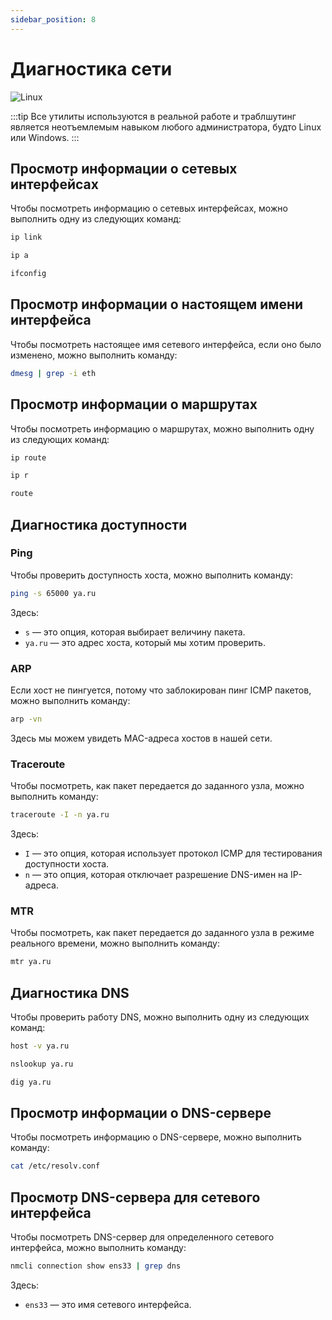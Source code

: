 ```yaml
---
sidebar_position: 8
---
```


# Диагностика сети

![Linux](https://img.shields.io/badge/Linux-FCC624?style=for-the-badge&logo=linux&logoColor=black)

:::tip
Все утилиты используются в реальной работе и траблшутинг является неотъемлемым навыком любого администратора, будто Linux или Windows.
:::

## Просмотр информации о сетевых интерфейсах

Чтобы посмотреть информацию о сетевых интерфейсах, можно выполнить одну из следующих команд:

```bash
ip link
```

```bash
ip a
```

```bash
ifconfig
```

## Просмотр информации о настоящем имени интерфейса

Чтобы посмотреть настоящее имя сетевого интерфейса, если оно было изменено, можно выполнить команду:

```bash
dmesg | grep -i eth
```

## Просмотр информации о маршрутах

Чтобы посмотреть информацию о маршрутах, можно выполнить одну из следующих команд:

```bash
ip route
```

```bash
ip r
```

```bash
route
```

## Диагностика доступности

### Ping

Чтобы проверить доступность хоста, можно выполнить команду:

```bash
ping -s 65000 ya.ru
```

Здесь:

- `s` — это опция, которая выбирает величину пакета.
- `ya.ru` — это адрес хоста, который мы хотим проверить.

### ARP

Если хост не пингуется, потому что заблокирован пинг ICMP пакетов, можно выполнить команду:

```bash
arp -vn
```

Здесь мы можем увидеть MAC-адреса хостов в нашей сети.

### Traceroute

Чтобы посмотреть, как пакет передается до заданного узла, можно выполнить команду:

```bash
traceroute -I -n ya.ru
```

Здесь:

- `I` — это опция, которая использует протокол ICMP для тестирования доступности хоста.
- `n` — это опция, которая отключает разрешение DNS-имен на IP-адреса.

### MTR

Чтобы посмотреть, как пакет передается до заданного узла в режиме реального времени, можно выполнить команду:

```bash
mtr ya.ru
```

## Диагностика DNS

Чтобы проверить работу DNS, можно выполнить одну из следующих команд:

```bash
host -v ya.ru
```

```bash
nslookup ya.ru
```

```bash
dig ya.ru
```

## Просмотр информации о DNS-сервере

Чтобы посмотреть информацию о DNS-сервере, можно выполнить команду:

```bash
cat /etc/resolv.conf
```

## Просмотр DNS-сервера для сетевого интерфейса

Чтобы посмотреть DNS-сервер для определенного сетевого интерфейса, можно выполнить команду:

```bash
nmcli connection show ens33 | grep dns
```

Здесь:

- `ens33` — это имя сетевого интерфейса.
